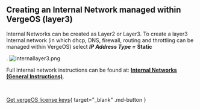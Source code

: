 

## Creating an Internal Network managed within VergeOS (layer3)

Internal Networks can be created as Layer2 or Layer3. To create a layer3 Internal network (in which dhcp, DNS, firewall, routing and throttling can be managed within VergeOS) select ***IP Address Type =*** **Static**

.
![internallayer3.png](/product-guide/screenshots/internallayer3.png)


Full internal network instructions can be found at: [**Internal Networks (General Instructions)**](/product-guide/networks/internal-networks).

<br>

[Get vergeOS license keys](https://www.verge.io/test-drive){ target="_blank" .md-button }